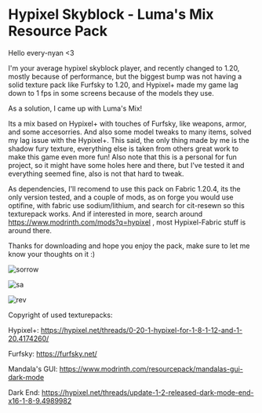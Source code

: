 # Hypixel Skyblock - Luma's Mix Resource Pack
Hello every-nyan <3

I'm your average hypixel skyblock player, and recently changed to 1.20, mostly because of performance, but the biggest bump was not having a solid texture pack like Furfsky to 1.20, and Hypixel+ made my game lag down to 1 fps in some screens because of the models they use.

As a solution, I came up with Luma's Mix!

Its a mix based on Hypixel+ with touches of Furfsky, like weapons, armor, and some accesorries. And also some model tweaks to many items, solved my lag issue with the Hypixel+.
This said, the only thing made by me is the shadow fury texture, everything else is taken from others great work to make this game even more fun!
Also note that this is a personal for fun project, so it might have some holes here and there, but I've tested it and everything seemed fine, also is not that hard to tweak.

As dependencies, I'll recomend to use this pack on Fabric 1.20.4, its the only version tested, and a couple of mods, as on forge you would use optifine, with fabric use sodium/lithium, and search for cit-resewn so this texturepack works.
And if interested in more, search around https://www.modrinth.com/mods?q=hypixel , most Hypixel-Fabric stuff is around there.

Thanks for downloading and hope you enjoy the pack, make sure to let me know your thoughts on it :)


![sorrow](https://github.com/lordmujin/luma-mix/assets/46675490/0ad8c71a-1702-4976-abc9-805c89f92d02)

![sa](https://github.com/lordmujin/luma-mix/assets/46675490/3c1f721d-2836-4b3d-a12c-3cf3954fe422)

![rev](https://github.com/lordmujin/luma-mix/assets/46675490/6dc408d2-d6c7-4bb5-a780-060172b746c9)


Copyright of used texturepacks:

Hypixel+: https://hypixel.net/threads/0-20-1-hypixel-for-1-8-1-12-and-1-20.4174260/

Furfsky: https://furfsky.net/

Mandala's GUI: https://www.modrinth.com/resourcepack/mandalas-gui-dark-mode

Dark End: https://hypixel.net/threads/update-1-2-released-dark-mode-end-x16-1-8-9.4989982
